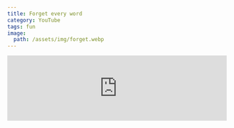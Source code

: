 ```yaml
---
title: Forget every word
category: YouTube
tags: fun
image:
  path: /assets/img/forget.webp
---
```


<iframe src="https://www.youtube.com/embed/VhrswtPLn_U?start=9&end=31" frameborder="0" allow="accelerometer; autoplay; clipboard-write; encrypted-media; gyroscope; picture-in-picture; web-share" allowfullscreen style="width: 100%"></iframe>

